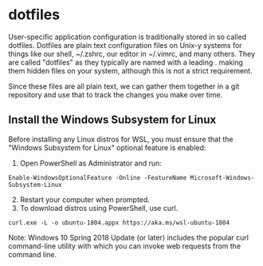 # dotfiles
User-specific application configuration is traditionally stored in so called dotfiles. Dotfiles are plain text configuration files on Unix-y systems for things like our shell, ~/.zshrc, our editor in ~/.vimrc, and many others. They are called "dotfiles" as they typically are named with a leading . making them hidden files on your system, although this is not a strict requirement.

Since these files are all plain text, we can gather them together in a git repository and use that to track the changes you make over time.

## Install the Windows Subsystem for Linux
Before installing any Linux distros for WSL, you must ensure that the "Windows Subsystem for Linux" optional feature is enabled:

1. Open PowerShell as Administrator and run:
```
Enable-WindowsOptionalFeature -Online -FeatureName Microsoft-Windows-Subsystem-Linux
```
2. Restart your computer when prompted.
3. To download distros using PowerShell, use curl.
```
curl.exe -L -o ubuntu-1804.appx https://aka.ms/wsl-ubuntu-1804
```
Note: Windows 10 Spring 2018 Update (or later) includes the popular curl command-line utility with which you can invoke web requests from the command line.

